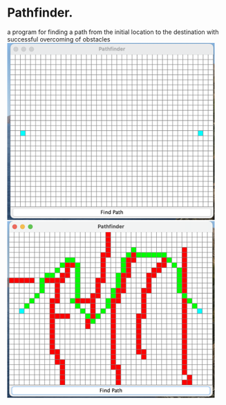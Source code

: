 # Pathfinder. 
a program for finding a path from the initial location to the destination with successful overcoming of obstacles
<img src="https://github.com/micalman-bit/Pathfinder/blob/main/Screenshots/pathfinder.png?raw=true" width="480">
<img src="https://github.com/micalman-bit/Pathfinder/blob/main/Screenshots/pathfinder1.png?raw=true" width="480">
